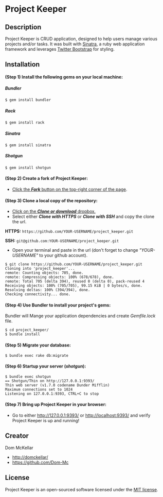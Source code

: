 # Project Keeper

## Description
Project Keeper is CRUD application, designed to help users manage various projects and/or tasks. It was built with [Sinatra](http://www.sinatrarb.com/), a ruby web application framework and leverages [Twitter Bootstrap](http://getbootstrap.com/) for styling.

## Installation

#### (Step 1) Install the following gems on your local machine:
##### Bundler
```
$ gem install bundler
```
##### Rack
```
$ gem install rack
```
##### Sinatra
```
$ gem install sinatra
```
##### Shotgun
```
$ gem install shotgun
```

#### (Step 2) Create a fork of Project Keeper:
* [Click the **_Fork_** button on the top-right corner of the page](https://help.github.com/articles/fork-a-repo/).

#### (Step 3) Clone a local copy of the repository:
* [Click on the **_Clone or download_** dropbox.](https://help.github.com/articles/cloning-a-repository/)
* Select either **_Clone with HTTPS_** or **_Clone with SSH_** and copy the clone the url.

**HTTPS:** `https://github.com/YOUR-USERNAME/project_keeper.git`

**SSH:** `git@github.com:YOUR-USERNAME/project_keeper.git`
* Open your terminal and paste in the url (don't forget to change *"YOUR-USERNAME"* to your github account).

```
$ git clone https://github.com/YOUR-USERNAME/project_keeper.git
Cloning into 'project_keeper'...
remote: Counting objects: 705, done.
remote: Compressing objects: 100% (678/678), done.
remote: Total 705 (delta 394), reused 0 (delta 0), pack-reused 4
Receiving objects: 100% (705/705), 99.15 KiB | 0 bytes/s, done.
Resolving deltas: 100% (394/394), done.
Checking connectivity... done.
```

#### (Step 4) Use Bundler to install your project's gems:
Bundler will Mange your application dependencies and create *Gemfile.lock* file.
```
$ cd project_keeper/
$ bundle install
```

#### (Step 5) Migrate your database:
```
$ bundle exec rake db:migrate
```

#### (Step 6) Startup your server (*shotgun*):
```
$ bundle exec shotgun
== Shotgun/Thin on http://127.0.0.1:9393/
Thin web server (v1.7.0 codename Dunder Mifflin)
Maximum connections set to 1024
Listening on 127.0.0.1:9393, CTRL+C to stop
```

#### (Step 7) Bring up Project Keeper in your browser:
* Go to either <http://127.0.0.1:9393/> or <http://localhost:9393/> and verify Project Keeper is up and running!


## Creator
Dom McKellar
* <http://domckellar/>
* <https://github.com/Dom-Mc>


## License
Project Keeper is an open-sourced software licensed under the [MIT license](https://github.com/Dom-Mc/project_keeper/blob/master/LICENSE).
